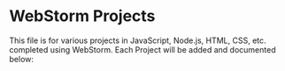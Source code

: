 # WebStorm Projects
This file is for various projects in JavaScript, Node.js, HTML, CSS, etc. completed using WebStorm. 
Each Project will be added and documented below: 
